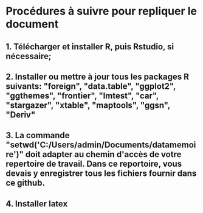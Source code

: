 # Procédures à suivre pour repliquer le document
## 1. Télécharger et installer R, puis Rstudio, si nécessaire;
## 2. Installer ou mettre à jour tous les packages R suivants: "foreign", "data.table", "ggplot2", "ggthemes", "frontier", "lmtest", "car", "stargazer", "xtable", "maptools", "ggsn", "Deriv"
## 3. La commande "setwd('C:/Users/admin/Documents/datamemoire')" doit adapter au chemin d'accès de votre repertoire de travail. Dans ce reportoire, vous devais y enregistrer tous les fichiers fournir dans ce github.
## 4. Installer latex
